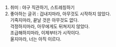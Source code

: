 1. 취미 : 야구 직관하기, 스트레칭하기
2. 좋아하는 글귀 : 겁내지마라, 아무것도 시작하지 않았다.  
                  기죽지마라, 끝날 것은 아무것도 없다.  
                  걱정하지마라, 아무에게도 뒤쳐지지 않았다.  
                  조급해하지마라, 이제부터가 시작이다.  
                  울지마라, 너는 아직 이르다.